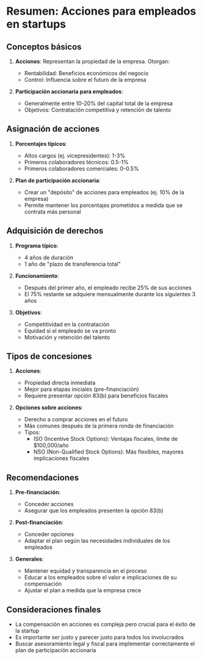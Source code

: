 # Resumen: Acciones para empleados en startups

## Conceptos básicos

1. **Acciones**: Representan la propiedad de la empresa. Otorgan:
   - Rentabilidad: Beneficios económicos del negocio
   - Control: Influencia sobre el futuro de la empresa

2. **Participación accionaria para empleados**:
   - Generalmente entre 10-20% del capital total de la empresa
   - Objetivos: Contratación competitiva y retención de talento

## Asignación de acciones

1. **Porcentajes típicos**:
   - Altos cargos (ej. vicepresidentes): 1-3%
   - Primeros colaboradores técnicos: 0.5-1%
   - Primeros colaboradores comerciales: 0-0.5%

2. **Plan de participación accionaria**:
   - Crear un "depósito" de acciones para empleados (ej. 10% de la empresa)
   - Permite mantener los porcentajes prometidos a medida que se contrata más personal

## Adquisición de derechos

1. **Programa típico**:
   - 4 años de duración
   - 1 año de "plazo de transferencia total"

2. **Funcionamiento**:
   - Después del primer año, el empleado recibe 25% de sus acciones
   - El 75% restante se adquiere mensualmente durante los siguientes 3 años

3. **Objetivos**:
   - Competitividad en la contratación
   - Equidad si el empleado se va pronto
   - Motivación y retención del talento

## Tipos de concesiones

1. **Acciones**:
   - Propiedad directa inmediata
   - Mejor para etapas iniciales (pre-financiación)
   - Requiere presentar opción 83(b) para beneficios fiscales

2. **Opciones sobre acciones**:
   - Derecho a comprar acciones en el futuro
   - Más comunes después de la primera ronda de financiación
   - Tipos:
     - ISO (Incentive Stock Options): Ventajas fiscales, límite de $100,000/año
     - NSO (Non-Qualified Stock Options): Más flexibles, mayores implicaciones fiscales

## Recomendaciones

1. **Pre-financiación**:
   - Conceder acciones
   - Asegurar que los empleados presenten la opción 83(b)

2. **Post-financiación**:
   - Conceder opciones
   - Adaptar el plan según las necesidades individuales de los empleados

3. **Generales**:
   - Mantener equidad y transparencia en el proceso
   - Educar a los empleados sobre el valor e implicaciones de su compensación
   - Ajustar el plan a medida que la empresa crece

## Consideraciones finales

- La compensación en acciones es compleja pero crucial para el éxito de la startup
- Es importante ser justo y parecer justo para todos los involucrados
- Buscar asesoramiento legal y fiscal para implementar correctamente el plan de participación accionaria
